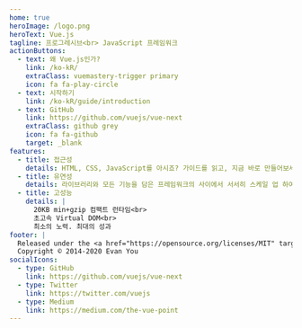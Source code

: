 ```yaml
---
home: true
heroImage: /logo.png
heroText: Vue.js
tagline: 프로그레시브<br> JavaScript 프레임워크
actionButtons:
  - text: 왜 Vue.js인가?
    link: /ko-kR/
    extraClass: vuemastery-trigger primary
    icon: fa fa-play-circle
  - text: 시작하기
    link: /ko-kR/guide/introduction
  - text: GitHub
    link: https://github.com/vuejs/vue-next
    extraClass: github grey
    icon: fa fa-github
    target: _blank
features:
  - title: 접근성
    details: HTML, CSS, JavaScript를 아시죠? 가이드를 읽고, 지금 바로 만들어보세요!
  - title: 유연성
    details: 라이브러리와 모든 기능을 담은 프레임워크의 사이에서 서서히 스케일 업 하여 적용할 수 있습니다.
  - title: 고성능
    details: |
      20KB min+gzip 컴팩트 런타임<br>
      초고속 Virtual DOM<br>
      최소의 노력. 최대의 성과
footer: |
  Released under the <a href="https://opensource.org/licenses/MIT" target="_blank" rel="noopener">MIT License</a><br>
  Copyright © 2014-2020 Evan You
socialIcons:
  - type: GitHub
    link: https://github.com/vuejs/vue-next
  - type: Twitter
    link: https://twitter.com/vuejs
  - type: Medium
    link: https://medium.com/the-vue-point
---
```


<common-vuemastery-video-modal/>
